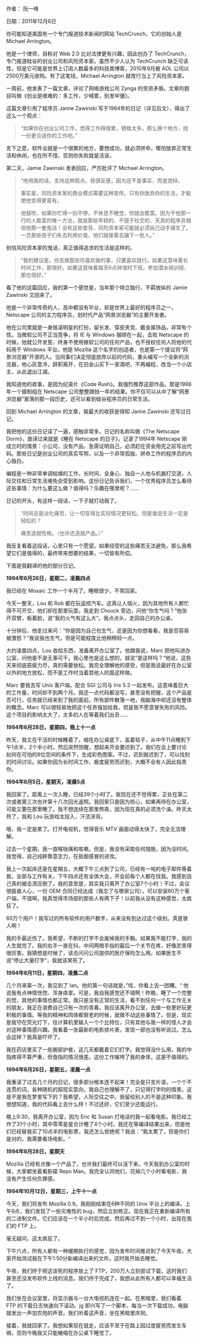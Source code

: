 作者： 阮一峰

日期：2011年12月6日

你可能知道美国有一个专门报道技术新闻的网站 TechCrunch，它的创始人是 Michael Arrington。

他是一个律师，自称对 Web 2.0 比对法律更有兴趣，因此创办了 TechCrunch，专门报道硅谷的创业公司和风险资本家。虽然不少人认为 TechCrunch 缺乏可读性，但是它可能是世界上订阅人数最多的科技类博客，2010年9月被 AOL 公司以2500万美元收购。有了这笔钱，Michael Arrington 就改行当上了风险资本家。

一周前，他发表了一篇文章，评论了网络游戏公司 Zynga 的劳资矛盾。文章的题目叫做《创业是艰难的：多工作，少喊累，别发牢骚》。

这篇文章引用了程序员 Jamie Zawinski 写于1994年的日记（详见后文），得出了这么一个观点：

>“如果你在创业公司工作，觉得工作得很累，牺牲太多，那么换个地方，找一份更合适你的工作吧。”

言下之意，软件业就是一个很累的地方，要想成功，就必须拼命，哪怕放弃正常生活和休闲，也在所不惜，否则你失败就是活该。

第二天，Jamie Zawinski 发表回应，严厉批评了 Michael Arrington。

>”他用我的话，支持这种观点。我很反感，因为这不是事实，而是诡辩。
>
>事实是，风险资本家的商业模式需要这种宣传。只有你放弃你的生活，才能使他变得更富有。
>
>他鼓吹，如果你忙得一刻不停，不休息不睡觉，你就会致富。因为干他那一行的人致富的唯一方法，就是那些年轻的、不擅于社交的、天真的程序员相信他那一套鬼话！没有这些垫背，风险资本家可能就必须自己动手谋生了。一旦那些孩子们失去利用价值，他们就接着去骗下一批人。”

别信风险资本家的鬼话，真正值得追求的生活是这样的。

>“我的建议是，你去做那些你喜欢做的事，只要喜欢就行。如果这意味着长时间工作，那很好。如果这意味着每天6点钟准时下班，参加潜水培训班，那也很好。”

看了他的这篇回应，我的第一个感觉是，当年那个特立独行、不羁放纵的 Jamie Zawinski 又回来了。

他是一个非常传奇的人，高中都没有毕业，却是世界上最好的程序员之一，Netscape 公司的主力程序员，划时代产品“网景浏览器”的主要开发者。

他在公司里就是一身摇滚明星的打扮，留长发、穿皮夹克、戴金属饰品，非常有个性。当微软公司不正当竞争，将 IE 与 Windows 捆绑在一起，击败 Netscape 的时候，他就公开发誓，终身不使用微软公司的任何产品，也不授权任何人将他的代码用于 Windows 平台。他是 Mozilla 这个名字的创造者，也是第一个提议将“网景浏览器”开源的人。当同事们决定彻底放弃以前的代码，重头编写一个全新的浏览器，他心灰意冷，辞职离开，在旧金山买下一家酒吧，不再编程，改当一个小店主，从此退出江湖。

我知道他的故事，是因为纪录片《Code Rush》。我强烈推荐这部作品，那是1998年一个摄制组在 Netscape 公司整整跟拍一年的结果。你不仅可以从中了解“网景浏览器”衰落的那一段历史，还可以看到硅谷程序员的日常生活。

回到 Michael Arrington 的文章，我最大的收获是得知 Jamie Zawinski 还写过日记。

我把他的这份日记读了一遍，感触非常多。日记的名称叫做《The Netscape Dorm》，直译过来就是《睡在 Netscape 的日子》，记录了1994年 Netscape 刚成立时的情景：小公司，没有产品，急需证明自己，必须赶在资金用完之前写出代码。那些日记是创业公司的真实写照，以及一个非常孤独、拼命工作的程序员的内心独白。

编程是一种非常单调枯燥的工作，长时间、全身心、独自一人地与机器打交道，人际交往和日常生活难免会受到影响。这份日记告诉我们，一个优秀程序员怎么看待这些事情：为什么要这么做？值得吗？乐趣在哪里呢？……

日记的开头，有这样一段话，一下子就打动我了。

>“时间总是淡化痛苦，让一切变得比实际情况更轻松。但是谁说生活一定是轻松的？
>
>痛苦造就性格。（也许还造就产品。）”

我反复看着这段话，心里只有一个愿望。如果经受的这些痛苦无法避免，那么我希望它们是值得的，最终带来想要的结果，一切皆有所偿。

下面是我翻译的他的部分日记。

**1994年6月26日，星期二，凌晨四点**

我已经在 Mosaic 工作一个半月了。睡眠很少，不常回家。

今天一整天，Lou 和 Rob 都在玩遥控汽车。这真让人恼火，因为其他所有人都忙得不可开交，他们却在那里玩耍。我走到 Chouck 旁边，问他“你生气吗？”他张开双臂，板着脸，说”我的火气有这么大“。我点点头，走回自己的办公桌。

十分钟后，他走过来问：”你是因为自己也生气，还是因为你想看看，我是否容易被激怒？“我说我也生气，但是可能程度比他稍稍轻一点。

大约凌晨四点，Lou 收拾东西，准备离开办公室了。他跟我说，Marc 把他叫进办公室，问他是不是无事可干。我心里也是这么想的，就说”是这样吗？“他说，这些天来彻底筋疲力尽，真的需要放松。我完全理解他的感受，但是我说最好在办公室以外的地方放松，而不是工作时当着其他人的面这样做。

Marc 要我去写 Unix 客户端，配合 SGI 公司与 Irix 5.3 一起发布。这意味着巨大的工作量，时间却不到两个月。我还一点代码都没写，甚至没有把握，这个产品是否可行，任务就已经来到了我的面前。所有部件散落一地，我脑海中却还没有整体的概念。Marc 可以很轻易地把这个任务强加给我，但是我不愿意冒失败的风险。这个项目的影响太大了，太多的人在等着我们出丑……

**1994年6月28日，星期四，晚上十一点**

昨天，我又在干活的时候睡着了。缩在办公桌底下，盖着毯子，从中午11点睡到下午1点半，2个半小时。然后突然惊醒，想起来开会要迟到了。我们在会上要讨论如何在可怕的8位空间的条件下，生成彩色图案。不过，迟到就迟到了，可以找别的时间讨论。如果你因为长时间工作、极度疲劳而迟到，大概不会有人因此指责你。

**1994年8月5日，星期天，凌晨5点**

我回家了。距离上一次入睡，已经39个小时了。我现在还不觉得累，正处在第二次或者第三次也许第十八次回光返照。我回家只是因为担心，如果再待在办公室，可能又要在那里睡了。我不想连续在那里熬夜，因为现在真的必须洗个澡。昨天太热了，我和 Lou 玩游戏太投入，汗流浃背。

哦，我一定是累了。打开电视机，觉得音乐 MTV 画面动得太快了，完全无法理解。

过去一个星期，我一直喉咙痛和咳嗽。但是，我没有采取任何措施，因为没时间。我觉得，自己纯粹靠意志力，在抵御感冒的进攻。

我上一次起床还是在星期五，大概下午三点到了公司，已经有一吨的电子邮件等着我，全部与工作有关。下午四点还有全体大会，开会前每个人都在找我。我感到自己真的被击溃压倒了。我的意思是，其实我只离开了办公室7个小时！不过，会议很振奋人心，一份 OEM 合同已经达成（我忘了与哪家公司），可以安装60万个客户端。不错啊，我真觉得市场部的那些人有两下子！以前我从没有这种感觉，太疯狂了。

60万个用户！我写过的所有软件的用户数字，从来没有到达过这个级别。真是骇人啊！

我的手最近伤了。我希望，不断的打字不会废掉我的手腕。如果我不能打字，我的人生就完了。我的右手一直在抖，中间两根手指的最后一个关节在疼，好像淤青得很厉害。我猜想是时候了，该去问问公司提供的医疗保险怎么用。如果医生不说”停止大量打字“，我就该笑死了。

**1994年8月11日，星期四，凌晨二点**

几个月来第一次，我见到了 Ian。他的第一句话就是，”哇，你看上去一团糟。“ 他说我有点神情恍惚、浑身痉挛。可是，我自我感觉还不错啊！昨晚，睡了一个完整的觉，其他的事情也都正常。我只是没有正常的生活，看不到任何一个与工作无关的朋友，我正在浪费自己只有一次的青春。我应该离开办公室，去做一些更好玩更积极的事情。等我的精神和肉体都衰老的时候，就做不动这些事情了。但是，现实是我守在荧光灯下，往计算机里输入一个个比特位，只有其他与我一样的怪人才会对这种事情感兴趣。我看着一张最新的电影排片表，发现一部也没有听说过。怎么会这样？我真是吓坏了。

我在药店里买了一些腕部护套，这几天都戴着它们打字。我觉得没什么用，我的中指疼得不算严重，但食指的情况很差。这份工作摧垮了我的身体，这是不值得的。

**1994年8月26日，星期五，凌晨一点**

我重读了过去几个月的日记，很多部分根本连不起来！完全是只言片语，一个个不连贯的词，各种随机的超现实意向，我自己也理解不了，只记得打字时的情景。这是不是我在梦里写下的？我希望，人际交往之中，我留给别人的不是这种印象。我很想知道，我的代码看上去什么样！不过还好，它们至少还能运行。

晚上9:30，我离开办公室，因为 Eric 和 Susan 打电话约我一起看电影。我已经工作了31个小时，其中零零星星合计睡了4个小时。我还在等编译结果出来，但是他们已经替我买了10点半的电影票，我还怎么拒绝呢？我说：”我太累了，但是你们是对的，我需要看场电影。“

**1994年8月28日，星期天**

Mozilla 已经有点像一个产品了，也许我们最终可以活下来。今天我到办公室的时候，大家都坐着看影碟 Repo Man。我完全认同他们，花掉几个小时看电影，我没有产生任何负罪感。

**1994年10月12日，星期三，上午十一点**

今天，我们将发布 Mozilla 0.9。我刚刚结束在6种不同的 Unix 平台上的编译。上午9点，我们发现了一些灾难性的 bug，然后立刻修正。现在我正在重新编译所有的二进制文件。它们应该在一个半小时后完成，然后再过不到一个小时，出现在我们的 FTP 上。

毫无疑问，这太疯狂了。

下午六点，所有人都有一种缓期执行的感觉，因为发布时间推迟到了今天午夜。大家开始测试我在下午1:50分新编译出来的文件。这时我开始去睡觉。

午夜，我们终于把这该死的程序放上了 FTP，200万人立刻尝试下载，这时我们甚至还没发布软件上线的消息。我们终于完成了，我想从此所有人都可以幸福生活了。

我们坐在会议室里，将显示器与一台大电视机连在一起。在黑暗里，我们看着 FTP 的下载日志快速向下滚动。jg 即兴写了一个脚本，每当一次下载成功，电脑就发出一声加农炮的声音。我们听着这声音，坐在黑暗里庆祝。

接着，我就回家了。我想如果现在就走，应该不至于在路上因过度疲劳而发生车祸，否则今晚我又只能蜷缩在办公桌下睡觉了。